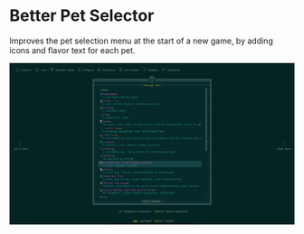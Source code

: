 # Better Pet Selector

Improves the pet selection menu at the start of a new game, by adding icons and flavor text for each pet.

![Picture of the new pet selection menu on starting a new game](assets/menu_full.png)
